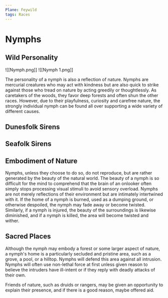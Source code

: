 ```yaml
---
Plane: Feywild
tags: Races
---
```

# Nymphs
## Wild Personality
![[Nymph.png]]
![[Nymph 1.png]]

The personality of a nymph is also a reflection of nature. Nymphs are mercurial creatures who may act with kindness but are also quick to strike against those who tread on nature by acting greedily or thoughtlessly. As caretakers of the woods, they favor deep forests and often shun the other races. However, due to their playfulness, curiosity and carefree nature, the strongly individual nymph can be found all over supporting a wide variety of different causes.

## Dunesfolk Sirens


## Seafolk Sirens


## Embodiment of Nature
Nymphs, unless they choose to do so, do not reproduce, but are rather generated by the beauty of the natural world. The beauty of a nymph is so difficult for the mind to comprehend that the brain of an onlooker often simply stops processing visual stimuli to avoid sensory overload. Nymphs are not merely reflections of their environment but are intimately intertwined with it. If the home of a nymph is burned, used as a dumping ground, or otherwise despoiled, the nymph may fade away or become twisted. Similarly, if a nymph is injured, the beauty of the surroundings is likewise diminished, and if a nymph is killed, the area will become twisted and wither.

## Sacred Places
Although the nymph may embody a forest or some larger aspect of nature, a nymph's home is a particularly secluded and pristine area, such as a grove, a pool, or a hilltop. Nymphs will defend this area against all intrusion. Nymphs will often use non-lethal force at first unless given reason to believe the intruders have ill-intent or if they reply with deadly attacks of their own.

Friends of nature, such as druids or rangers, may be given an opportunity to explain their presence, and if there is a good reason, maybe offered aid.